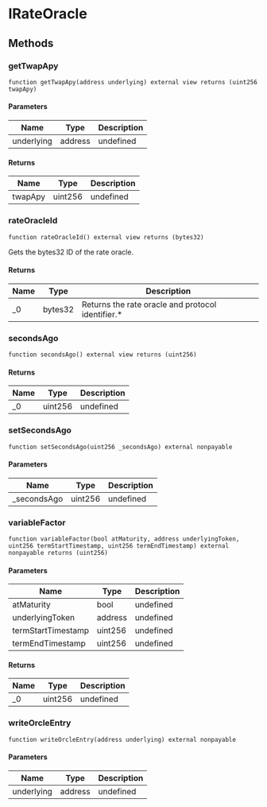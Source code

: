 # IRateOracle

## Methods

### getTwapApy

```solidity
function getTwapApy(address underlying) external view returns (uint256 twapApy)
```

#### Parameters

| Name       | Type    | Description |
| ---------- | ------- | ----------- |
| underlying | address | undefined   |

#### Returns

| Name    | Type    | Description |
| ------- | ------- | ----------- |
| twapApy | uint256 | undefined   |

### rateOracleId

```solidity
function rateOracleId() external view returns (bytes32)
```

Gets the bytes32 ID of the rate oracle.

#### Returns

| Name | Type    | Description                                        |
| ---- | ------- | -------------------------------------------------- |
| \_0  | bytes32 | Returns the rate oracle and protocol identifier.\* |

### secondsAgo

```solidity
function secondsAgo() external view returns (uint256)
```

#### Returns

| Name | Type    | Description |
| ---- | ------- | ----------- |
| \_0  | uint256 | undefined   |

### setSecondsAgo

```solidity
function setSecondsAgo(uint256 _secondsAgo) external nonpayable
```

#### Parameters

| Name         | Type    | Description |
| ------------ | ------- | ----------- |
| \_secondsAgo | uint256 | undefined   |

### variableFactor

```solidity
function variableFactor(bool atMaturity, address underlyingToken, uint256 termStartTimestamp, uint256 termEndTimestamp) external nonpayable returns (uint256)
```

#### Parameters

| Name               | Type    | Description |
| ------------------ | ------- | ----------- |
| atMaturity         | bool    | undefined   |
| underlyingToken    | address | undefined   |
| termStartTimestamp | uint256 | undefined   |
| termEndTimestamp   | uint256 | undefined   |

#### Returns

| Name | Type    | Description |
| ---- | ------- | ----------- |
| \_0  | uint256 | undefined   |

### writeOrcleEntry

```solidity
function writeOrcleEntry(address underlying) external nonpayable
```

#### Parameters

| Name       | Type    | Description |
| ---------- | ------- | ----------- |
| underlying | address | undefined   |
